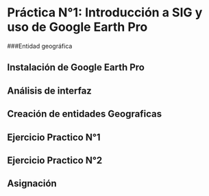 # Práctica N°1: Introducción a SIG y uso de Google Earth Pro

###Entidad geográfica


## Instalación de Google Earth Pro

## Análisis de interfaz

## Creación de entidades Geograficas

## Ejercicio Practico N°1

## Ejercicio Practico N°2

## Asignación 
